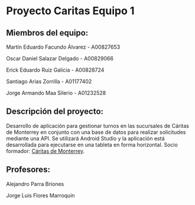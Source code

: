 # Proyecto Caritas Equipo 1

## Miembros del equipo:
Martín Eduardo Facundo Álvarez - A00827653

Oscar Daniel Salazar Delgado - A00829066

Erick Eduardo Ruiz Galicia - A00828724

Santiago Arias Zorrilla - A01177402

Jorge Armando Maa Silerio - A01232528

## Descripción del proyecto:
Desarrollo de aplicación para gestionar turnos en las sucursales de Cáritas de Monterrey en conjunto con una base de datos para realizar solicitudes mediante una API. Se utilizará Android Studio y la aplicación está desarrollada para ejecutarse en una tableta en forma horizontal. Socio formador: [Cáritas de Monterrey](https://www.caritas.org.mx/).

## Profesores:
Alejandro Parra Briones 

Jorge Luis Flores Marroquin
